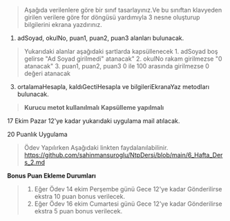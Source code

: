 
> Aşağıda verilenlere göre  bir sınıf tasarlayınız.Ve bu sınıftan klavyeden girilen verilere göre for döngüsü yardımıyla 3 nesne oluşturup bilgilerini ekrana yazdırınız.

1. adSoyad, okulNo, puan1, puan2, puan3 alanları bulunacak.
> Yukarıdaki alanlar aşağıdaki şartlarda kapsüllenecek
    1. adSoyad boş gelirse "Ad Soyad girilmedi" atanacak"
    2. okulNo rakam girilmezse "0 atanacak"
    3. puan1, puan2, puan3 0 ile 100 arasında girilmezse 0 değeri atanacak
3. ortalamaHesapla, kaldıGectiHesapla ve bilgileriEkranaYaz metodları bulunacak.

> **Kurucu metot kullanılmalı**
> **Kapsülleme yapılmalı**


17 Ekim Pazar 12'ye kadar yukarıdaki uygulama mail atılacak.

20 Puanlık Uygulama

> Ödev Yapılırken Aşağıdaki linkten faydalanılabilinir.
https://github.com/sahinmansuroglu/NtpDersi/blob/main/6_Hafta_Ders_2.md

**Bonus Puan Ekleme Durumları**
> 1. Eğer Ödev 14 ekim Perşembe günü Gece 12'ye kadar Gönderilirse ekstra 10 puan bonus verilecek.
> 2. Eğer Ödev 16 ekim Cumartesi günü Gece 12'ye kadar Gönderilirse ekstra 5 puan bonus verilecek.

